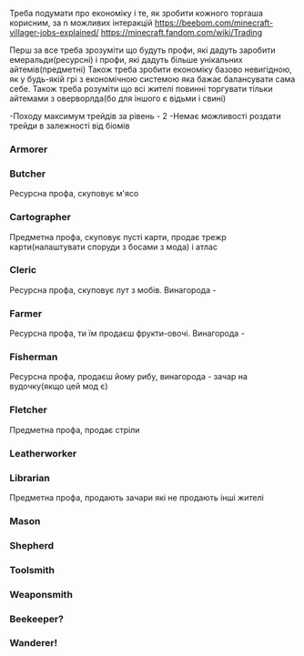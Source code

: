 Треба подумати про економіку і те, як зробити кожного торгаша корисним, за n можливих інтеракцій
https://beebom.com/minecraft-villager-jobs-explained/
https://minecraft.fandom.com/wiki/Trading

Перш за все треба зрозуміти що будуть профи, які дадуть заробити емеральди(ресурсні) і профи, які дадуть більше унікальних айтемів(предметні)
Також треба зробити економіку базово невигідною, як у будь-якій грі з економічною системою яка бажає балансувати сама себе. Також треба розуміти що всі жителі повинні торгувати тільки айтемами з оверворлда(бо для іншого є відьми і свині)

-Походу максимум трейдів за рівень - 2
-Немає можливості роздати трейди в залежності від біомів
### Armorer



### Butcher
Ресурсна профа, скуповує м'ясо

### Cartographer
Предметна профа, скуповує пусті карти, продає трежр карти(налаштувати споруди з босами з мода) і атлас

### Cleric
Ресурсна профа, скуповує лут з мобів.
Винагорода - 
### Farmer
Ресурсна профа, ти їм продаєш фрукти-овочі. Винагорода - 

### Fisherman
Ресурсна профа, продаєш йому рибу, винагорода - зачар на вудочку(якщо цей мод є)

### Fletcher
Предметна профа, продає стріли

### Leatherworker

### Librarian
Предметна профа, продають зачари які не продають інші жителі 
### Mason

### Shepherd

### Toolsmith

### Weaponsmith

### Beekeeper?

### Wanderer!

